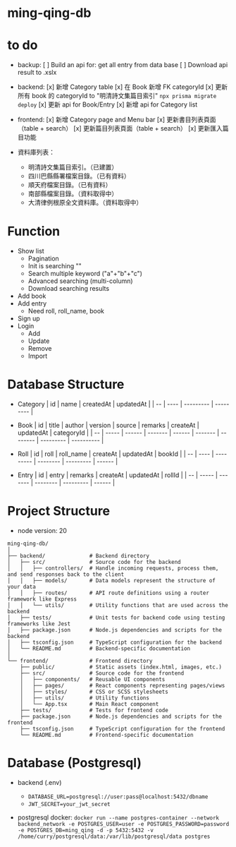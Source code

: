 # ming-qing-db

# to do

- backup:
  [ ] Build an api for: get all entry from data base
  [ ] Download api result to .xslx

- backend:
  [x] 新增 Category table
  [x] 在 Book 新增 FK categoryId
  [x] 更新所有 book 的 categoryId to "明清詩文集篇目索引" `npx prisma migrate deploy`
  [x] 更新 api for Book/Entry
  [x] 新增 api for Category list


- frontend:
  [x] 新增 Category page and Menu bar
  [x] 更新書目列表頁面（table + search）
  [x] 更新篇目列表頁面（table + search）
  [x] 更新匯入篇目功能

- 資料庫列表：
  - 明清詩文集篇目索引。（已建置）
  - 四川巴縣縣署檔案目錄。（已有資料）
  - 順天府檔案目錄。（已有資料）
  - 南部縣檔案目錄。（資料取得中）
  - 大清律例根原全文資料庫。（資料取得中）

# Function

- Show list
  - Pagination
  - Init is searching ""
  - Search multiple keyword ("a"+"b"+"c")
  - Advanced searching (multi-column)
  - Download searching results
- Add book
- Add entry
  - Need roll, roll_name, book
- Sign up
- Login
  - Add
  - Update
  - Remove
  - Import

# Database Structure

- Category
  | id | name | createdAt | updatedAt |
  | -- | ---- | --------- | --------- |

- Book
  | id | title | author | version | source | remarks | createAt | updatedAt | categoryId |
  | -- | ----- | ------ | ------- | ------ | ------- | -------- | --------- | ---------- |

- Roll
  | id | roll | roll_name | createAt | updatedAt | bookId |
  | -- | ---- | --------- | -------- | --------- | ------ |

- Entry
  | id | entry | remarks | createAt | updatedAt | rollId |
  | -- | ----- | ------- | -------- | --------- | ------ |

# Project Structure

- node version: 20

```
ming-qing-db/
│
├── backend/              # Backend directory
│   ├── src/              # Source code for the backend
│   │   ├── controllers/  # Handle incoming requests, process them, and send responses back to the client
│   │   ├── models/       # Data models represent the structure of your data
│   │   ├── routes/       # API route definitions using a router framework like Express
│   │   └── utils/        # Utility functions that are used across the backend
│   ├── tests/            # Unit tests for backend code using testing frameworks like Jest
│   ├── package.json      # Node.js dependencies and scripts for the backend
│   ├── tsconfig.json     # TypeScript configuration for the backend
│   └── README.md         # Backend-specific documentation
│
└── frontend/             # Frontend directory
    ├── public/           # Static assets (index.html, images, etc.)
    ├── src/              # Source code for the frontend
    │   ├── components/   # Reusable UI components
    │   ├── pages/        # React components representing pages/views
    │   ├── styles/       # CSS or SCSS stylesheets
    │   ├── utils/        # Utility functions
    │   └── App.tsx       # Main React component
    ├── tests/            # Tests for frontend code
    ├── package.json      # Node.js dependencies and scripts for the frontend
    ├── tsconfig.json     # TypeScript configuration for the frontend
    └── README.md         # Frontend-specific documentation
```

# Database (Postgresql)

- backend (.env)

  - `DATABASE_URL=postgresql://user:pass@localhost:5432/dbname`
  - `JWT_SECRET=your_jwt_secret`

- postgresql docker:
  `docker run --name postgres-container --network backend_network -e POSTGRES_USER=user -e POSTGRES_PASSWORD=password -e POSTGRES_DB=ming_qing -d -p 5432:5432 -v /home/curry/postgresql/data:/var/lib/postgresql/data postgres`
